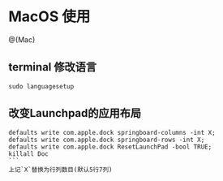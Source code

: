 # MacOS 使用


@(Mac)

## terminal 修改语言

```
sudo languagesetup
```

## 改变Launchpad的应用布局

````
defaults write com.apple.dock springboard-columns -int X;
defaults write com.apple.dock springboard-rows -int X;
defaults write com.apple.dock ResetLaunchPad -bool TRUE;
killall Doc
```
上记`X`替换为行列数目(默认5行7列)